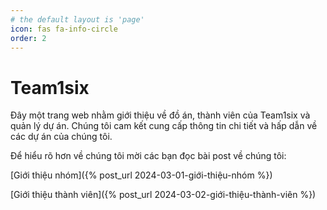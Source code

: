 ```yaml
---
# the default layout is 'page'
icon: fas fa-info-circle
order: 2
---
```


# Team1six

Đây một trang web nhằm giới thiệu về đồ án, thành viên của Team1six và quản lý dự án. Chúng tôi cam kết cung cấp thông tin chi tiết và hấp dẫn về các dự án của chúng tôi.

Để hiểu rõ hơn về chúng tôi mời các bạn đọc bài post về chúng tôi:

[Giới thiệu nhóm]({% post_url 2024-03-01-giới-thiệu-nhóm %})

[Giới thiệu thành viên]({% post_url 2024-03-02-giới-thiệu-thành-viên %})
